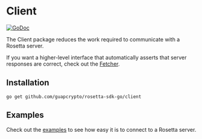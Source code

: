 # Client

[![GoDoc](https://img.shields.io/badge/go.dev-reference-007d9c?logo=go&logoColor=white&style=shield)](https://pkg.go.dev/github.com/guapcrypto/rosetta-sdk-go/client?tab=doc)

The Client package reduces the work required to communicate with a Rosetta server.

If you want a higher-level interface that automatically asserts that server responses
are correct, check out the [Fetcher](/fetcher).

## Installation

```shell
go get github.com/guapcrypto/rosetta-sdk-go/client
```

## Examples
Check out the [examples](/examples) to see how easy
it is to connect to a Rosetta server.
